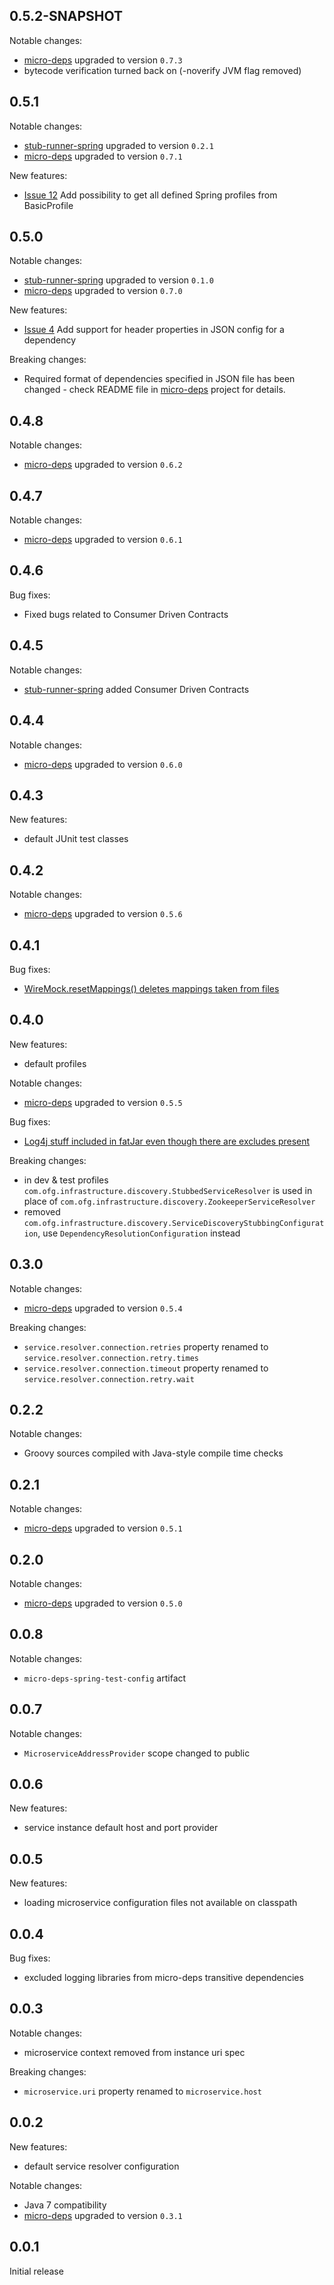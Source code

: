 0.5.2-SNAPSHOT
------
Notable changes:
* [micro-deps](https://github.com/4finance/micro-deps) upgraded to version `0.7.3`
* bytecode verification turned back on (-noverify JVM flag removed)

0.5.1
------
Notable changes:
* [stub-runner-spring](https://github.com/4finance/stub-runner-spring) upgraded to version `0.2.1`
* [micro-deps](https://github.com/4finance/micro-deps) upgraded to version `0.7.1`

New features:
* [Issue 12](https://github.com/4finance/micro-deps-spring-config/issues/12) Add possibility to get all defined Spring profiles from BasicProfile

0.5.0
------
Notable changes:
* [stub-runner-spring](https://github.com/4finance/stub-runner-spring) upgraded to version `0.1.0`
* [micro-deps](https://github.com/4finance/micro-deps) upgraded to version `0.7.0`

New features:
* [Issue 4](https://github.com/4finance/micro-deps-spring-config/issues/4) Add support for header properties in JSON config for a dependency

Breaking changes:
* Required format of dependencies specified in JSON file has been changed - check README file in [micro-deps](https://github.com/4finance/micro-deps) project for details.

0.4.8
------
Notable changes:
* [micro-deps](https://github.com/4finance/micro-deps) upgraded to version `0.6.2`

0.4.7
------
Notable changes:
* [micro-deps](https://github.com/4finance/micro-deps) upgraded to version `0.6.1`

0.4.6
------
Bug fixes:
* Fixed bugs related to Consumer Driven Contracts

0.4.5
------
Notable changes:
* [stub-runner-spring](https://github.com/4finance/stub-runner-spring) added Consumer Driven Contracts

0.4.4
------
Notable changes:
* [micro-deps](https://github.com/4finance/micro-deps) upgraded to version `0.6.0`

0.4.3
-----
New features:
* default JUnit test classes

0.4.2
------
Notable changes:
* [micro-deps](https://github.com/4finance/micro-deps) upgraded to version `0.5.6`

0.4.1
------
Bug fixes:
* [WireMock.resetMappings() deletes mappings taken from files](https://github.com/4finance/micro-deps-spring-config/issues/3)

0.4.0
-----
New features:
* default profiles

Notable changes:
* [micro-deps](https://github.com/4finance/micro-deps) upgraded to version `0.5.5`

Bug fixes:
* [Log4j stuff included in fatJar even though there are excludes present](https://github.com/4finance/micro-deps-spring-config/issues/1)

Breaking changes:
* in dev & test profiles `com.ofg.infrastructure.discovery.StubbedServiceResolver` is used in place of `com.ofg.infrastructure.discovery.ZookeeperServiceResolver`
* removed `com.ofg.infrastructure.discovery.ServiceDiscoveryStubbingConfiguration`, use `DependencyResolutionConfiguration` instead

0.3.0
-----
Notable changes:
* [micro-deps](https://github.com/4finance/micro-deps) upgraded to version `0.5.4`

Breaking changes:
* `service.resolver.connection.retries` property renamed to `service.resolver.connection.retry.times`
* `service.resolver.connection.timeout` property renamed to `service.resolver.connection.retry.wait`

0.2.2
-----
Notable changes:
* Groovy sources compiled with Java-style compile time checks 

0.2.1
-----
Notable changes:
* [micro-deps](https://github.com/4finance/micro-deps) upgraded to version `0.5.1`

0.2.0
-----
Notable changes:
* [micro-deps](https://github.com/4finance/micro-deps) upgraded to version `0.5.0`

0.0.8
-----
Notable changes:
* `micro-deps-spring-test-config` artifact 

0.0.7
-----
Notable changes:
* `MicroserviceAddressProvider` scope changed to public

0.0.6
-----
New features:
* service instance default host and port provider

0.0.5
-----
New features:
* loading microservice configuration files not available on classpath

0.0.4
-----
Bug fixes:
* excluded logging libraries from micro-deps transitive dependencies

0.0.3
-----
Notable changes:
* microservice context removed from instance uri spec

Breaking changes:
* `microservice.uri` property renamed to `microservice.host`

0.0.2
-----
New features:
* default service resolver configuration

Notable changes:
* Java 7 compatibility
* [micro-deps](https://github.com/4finance/micro-deps) upgraded to version `0.3.1`

0.0.1
-----
Initial release